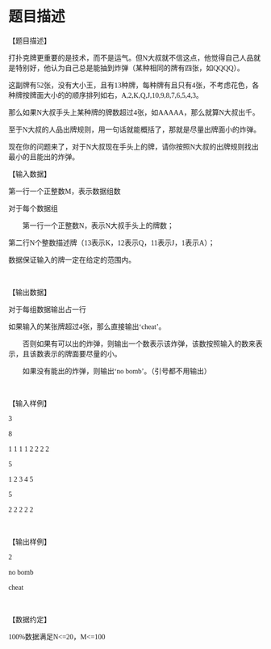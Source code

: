 # 题目描述


<p class="MsoNormal">
<span style="font-family:Cambria;font-size:10.5pt;"><span>【题目描述】</span></span><span style="font-family:Cambria;font-size:10.5pt;"> </span><span></span><span style="font-family:Cambria;font-size:10.5pt;"></span> 
</p>
<p class="MsoNormal">
<span style="font-family:Cambria;font-size:10.5pt;"> </span><span style="font-family:Cambria;font-size:10.5pt;"><span>打扑克牌更重要的是技术，而不是运气。但</span></span><span style="font-family:Cambria;font-size:10.5pt;">N</span><span style="font-family:Cambria;font-size:10.5pt;"><span>大叔就不信这点，他觉得自己人品就是特别好，他认为自己总是能抽到炸弹（某种相同的牌有四张，如</span></span><span style="font-family:Cambria;font-size:10.5pt;">QQQQ</span><span style="font-family:Cambria;font-size:10.5pt;"><span>）。</span></span><span style="font-family:Cambria;font-size:10.5pt;"></span> 
</p>
<p class="MsoNormal">
<span style="font-family:Cambria;font-size:10.5pt;"> </span><span style="font-family:Cambria;font-size:10.5pt;"><span>这副牌有</span></span><span style="font-family:Cambria;font-size:10.5pt;">52</span><span style="font-family:Cambria;font-size:10.5pt;"><span>张，没有大小王，且有</span></span><span style="font-family:Cambria;font-size:10.5pt;">13</span><span style="font-family:Cambria;font-size:10.5pt;"><span>种牌，每种牌有且只有</span></span><span style="font-family:Cambria;font-size:10.5pt;">4</span><span style="font-family:Cambria;font-size:10.5pt;"><span>张，不考虑花色，各种牌按牌面大小的的顺序排列如右，</span></span><span style="font-family:Cambria;font-size:10.5pt;">A,2,K,Q,J,10,9,8,7,6,5,4,3</span><span style="font-family:Cambria;font-size:10.5pt;"><span>。</span></span><span style="font-family:Cambria;font-size:10.5pt;"></span> 
</p>
<p class="MsoNormal">
<span style="font-family:Cambria;font-size:10.5pt;"> </span><span style="font-family:Cambria;font-size:10.5pt;"><span>那么如果</span></span><span style="font-family:Cambria;font-size:10.5pt;">N</span><span style="font-family:Cambria;font-size:10.5pt;"><span>大叔手头上某种牌的牌数超过</span></span><span style="font-family:Cambria;font-size:10.5pt;">4</span><span style="font-family:Cambria;font-size:10.5pt;"><span>张，如</span></span><span style="font-family:Cambria;font-size:10.5pt;">AAAAA</span><span style="font-family:Cambria;font-size:10.5pt;"><span>，那么就算</span></span><span style="font-family:Cambria;font-size:10.5pt;">N</span><span style="font-family:Cambria;font-size:10.5pt;"><span>大叔出千。</span></span><span style="font-family:Cambria;font-size:10.5pt;"></span> 
</p>
<p class="MsoNormal">
<span style="font-family:Cambria;font-size:10.5pt;"> </span><span style="font-family:Cambria;font-size:10.5pt;"><span>至于</span></span><span style="font-family:Cambria;font-size:10.5pt;">N</span><span style="font-family:Cambria;font-size:10.5pt;"><span>大叔的人品出牌规则，用一句话就能概括了，那就是尽量出牌面小的炸弹。</span></span><span style="font-family:Cambria;font-size:10.5pt;"></span> 
</p>
<p class="MsoNormal">
<span style="font-family:Cambria;font-size:10.5pt;"> </span><span style="font-family:Cambria;font-size:10.5pt;"><span>现在你的问题来了，对于</span></span><span style="font-family:Cambria;font-size:10.5pt;">N</span><span style="font-family:Cambria;font-size:10.5pt;"><span>大叔现在手头上的牌，请你按照</span></span><span style="font-family:Cambria;font-size:10.5pt;">N</span><span style="font-family:Cambria;font-size:10.5pt;"><span>大叔的出牌规则找出最小的且能出的炸弹。</span></span><span style="font-family:Cambria;font-size:10.5pt;"></span> 
</p>
<p class="MsoNormal">
<span style="font-family:Cambria;font-size:10.5pt;"> </span><span style="font-family:Cambria;font-size:10.5pt;"></span> 
</p>
<p class="MsoNormal">
<span style="font-family:Cambria;font-size:10.5pt;"><span>【输入数据】</span></span><span style="font-family:Cambria;font-size:10.5pt;"></span> 
</p>
<p class="MsoNormal">
<span style="font-family:Cambria;font-size:10.5pt;"> </span><span style="font-family:Cambria;font-size:10.5pt;"><span>第一行一个正整数</span></span><span style="font-family:Cambria;font-size:10.5pt;">M</span><span style="font-family:Cambria;font-size:10.5pt;"><span>，表示数据组数</span></span><span style="font-family:Cambria;font-size:10.5pt;"></span> 
</p>
<p class="MsoNormal">
<span style="font-family:Cambria;font-size:10.5pt;"> </span><span style="font-family:Cambria;font-size:10.5pt;"><span>对于每个数据组</span></span><span style="font-family:Cambria;font-size:10.5pt;"></span> 
</p>
<p class="MsoNormal" style="text-indent:21pt;">
<span style="font-family:Cambria;font-size:10.5pt;"><span>第一行一个正整数</span></span><span style="font-family:Cambria;font-size:10.5pt;">N</span><span style="font-family:Cambria;font-size:10.5pt;"><span>，表示</span></span><span style="font-family:Cambria;font-size:10.5pt;">N</span><span style="font-family:Cambria;font-size:10.5pt;"><span>大叔手头上的牌数；</span></span><span style="font-family:Cambria;font-size:10.5pt;"></span> 
</p>
<p class="MsoNormal">
<span style="font-family:Cambria;font-size:10.5pt;"> </span><span style="font-family:Cambria;font-size:10.5pt;"><span>第二行</span></span><span style="font-family:Cambria;font-size:10.5pt;">N</span><span style="font-family:Cambria;font-size:10.5pt;"><span>个整数描述牌（</span></span><span style="font-family:Cambria;font-size:10.5pt;">13</span><span style="font-family:Cambria;font-size:10.5pt;"><span>表示</span></span><span style="font-family:Cambria;font-size:10.5pt;">K</span><span style="font-family:Cambria;font-size:10.5pt;"><span>，</span></span><span style="font-family:Cambria;font-size:10.5pt;">12</span><span style="font-family:Cambria;font-size:10.5pt;"><span>表示</span></span><span style="font-family:Cambria;font-size:10.5pt;">Q</span><span style="font-family:Cambria;font-size:10.5pt;"><span>，</span></span><span style="font-family:Cambria;font-size:10.5pt;">11</span><span style="font-family:Cambria;font-size:10.5pt;"><span>表示</span></span><span style="font-family:Cambria;font-size:10.5pt;">J</span><span style="font-family:Cambria;font-size:10.5pt;"><span>，</span></span><span style="font-family:Cambria;font-size:10.5pt;">1</span><span style="font-family:Cambria;font-size:10.5pt;"><span>表示</span></span><span style="font-family:Cambria;font-size:10.5pt;">A</span><span style="font-family:Cambria;font-size:10.5pt;"><span>）；</span></span><span style="font-family:Cambria;font-size:10.5pt;"></span> 
</p>
<p class="MsoNormal">
<span style="font-family:Cambria;font-size:10.5pt;"> </span><span style="font-family:Cambria;font-size:10.5pt;"><span>数据保证输入的牌一定在给定的范围内。</span></span><span style="font-family:Cambria;font-size:10.5pt;"></span> 
</p>
<p class="MsoNormal">
<span style="font-family:Cambria;font-size:10.5pt;"> </span> 
</p>
<p class="MsoNormal">
<span style="font-family:Cambria;font-size:10.5pt;"><span>【输出数据】</span></span><span style="font-family:Cambria;font-size:10.5pt;"></span> 
</p>
<p class="MsoNormal">
<span style="font-family:Cambria;font-size:10.5pt;"> </span><span style="font-family:Cambria;font-size:10.5pt;"><span>对于每组数据输出占一行</span></span><span style="font-family:Cambria;font-size:10.5pt;"></span> 
</p>
<p class="MsoNormal">
<span style="font-family:Cambria;font-size:10.5pt;"> </span><span style="font-family:Cambria;font-size:10.5pt;"><span>如果输入的某张牌超过</span></span><span style="font-family:Cambria;font-size:10.5pt;">4</span><span style="font-family:Cambria;font-size:10.5pt;"><span>张，那么直接输出</span></span><span style="font-family:Cambria;font-size:10.5pt;">‘cheat’</span><span style="font-family:Cambria;font-size:10.5pt;"><span>。</span></span><span style="font-family:Cambria;font-size:10.5pt;"></span> 
</p>
<p class="MsoNormal" style="text-indent:21pt;">
<span style="font-family:Cambria;font-size:10.5pt;"><span>否则如果有可以出的炸弹，则输出一个数表示该炸弹，该数按照输入的数来表示，且该数表示的牌面要尽量的小。</span></span><span style="font-family:Cambria;font-size:10.5pt;"></span> 
</p>
<p class="MsoNormal" style="text-indent:21pt;">
<span style="font-family:Cambria;font-size:10.5pt;"><span>如果没有能出的炸弹，则输出</span></span><span style="font-family:Cambria;font-size:10.5pt;">‘no bomb’</span><span style="font-family:Cambria;font-size:10.5pt;"><span>。（引号都不用输出）</span></span><span style="font-family:Cambria;font-size:10.5pt;"></span> 
</p>
<p class="MsoNormal">
<span style="font-family:Cambria;font-size:10.5pt;"> </span> 
</p>
<p class="MsoNormal">
<span style="font-family:Cambria;font-size:10.5pt;"><span>【输入样例】</span></span><span style="font-family:Cambria;font-size:10.5pt;"></span> 
</p>
<p class="MsoNormal">
<span style="font-family:Cambria;font-size:10.5pt;">3</span><span style="font-family:Cambria;font-size:10.5pt;"></span> 
</p>
<p class="MsoNormal">
<span style="font-family:Cambria;font-size:10.5pt;">8</span><span style="font-family:Cambria;font-size:10.5pt;"></span> 
</p>
<p class="MsoNormal">
<span style="font-family:Cambria;font-size:10.5pt;">1 1 1 1 2 2 2 2</span><span style="font-family:Cambria;font-size:10.5pt;"></span> 
</p>
<p class="MsoNormal">
<span style="font-family:Cambria;font-size:10.5pt;">5</span><span style="font-family:Cambria;font-size:10.5pt;"></span> 
</p>
<p class="MsoNormal">
<span style="font-family:Cambria;font-size:10.5pt;">1 2 3 4 5</span><span style="font-family:Cambria;font-size:10.5pt;"></span> 
</p>
<p class="MsoNormal">
<span style="font-family:Cambria;font-size:10.5pt;">5</span><span style="font-family:Cambria;font-size:10.5pt;"></span> 
</p>
<p class="MsoNormal">
<span style="font-family:Cambria;font-size:10.5pt;">2 2 2 2 2</span><span style="font-family:Cambria;font-size:10.5pt;"></span> 
</p>
<p class="MsoNormal">
<span style="font-family:Cambria;font-size:10.5pt;"> </span> 
</p>
<p class="MsoNormal">
<span style="font-family:Cambria;font-size:10.5pt;"><span>【输出样例】</span></span><span style="font-family:Cambria;font-size:10.5pt;"></span> 
</p>
<p class="MsoNormal">
<span style="font-family:Cambria;font-size:10.5pt;">2</span><span style="font-family:Cambria;font-size:10.5pt;"></span> 
</p>
<p class="MsoNormal">
<span style="font-family:Cambria;font-size:10.5pt;">no bomb</span><span style="font-family:Cambria;font-size:10.5pt;"></span> 
</p>
<p class="MsoNormal">
<span style="font-family:Cambria;font-size:10.5pt;">cheat</span><span style="font-family:Cambria;font-size:10.5pt;"></span> 
</p>
<p class="MsoNormal">
<span style="font-family:Cambria;font-size:10.5pt;"> </span> 
</p>
<p class="MsoNormal">
<span style="font-family:Cambria;font-size:10.5pt;"><span>【数据约定】</span></span><span style="font-family:Cambria;font-size:10.5pt;"></span> 
</p>
<p class="MsoNormal">
<span style="font-family:Cambria;font-size:10.5pt;">100%</span><span style="font-family:Cambria;font-size:10.5pt;"><span>数据满足</span></span><span style="font-family:Cambria;font-size:10.5pt;">N&lt;=20</span><span style="font-family:Cambria;font-size:10.5pt;"><span>，</span></span><span style="font-family:Cambria;font-size:10.5pt;">M&lt;=100</span><span style="font-family:Cambria;font-size:10.5pt;"></span> 
</p>
<br/>
